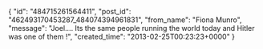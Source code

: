  {
   "id": "484715261564411",
   "post_id": "462493170453287_484074394961831",
   "from_name": "Fiona Munro",
   "message": "Joel.... Its the same people running the world today and Hitler was one of them !",
   "created_time": "2013-02-25T00:23:23+0000"
 }
